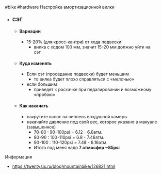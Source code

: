 #bike #hardware 
Настройка амортизационной вилки
- ### СЭГ
	- #### Вариации
		- 15-20% (для кросс-кантри) от хода подвески
			- вилка с ходом 100 мм, значит 15-20 мм должно уйти на сэг
	- #### Куда изменять
		- Если сэг (проседание подвески) будет меньшим
			- то вилка будет плохо справляться с «мелочью»
		- если большим
			- приведет к раскачке при педалировании и возможному «пробою»
	- #### Как накачать
		- накрутите насос на ниппель воздушной камеры
		- накачайте давление под свой вес, которое указано в мануале (завышенное)
			- 70-80 : 90-100psi = 6.12 - 6.8атм.
			- 80-90 : 100-110psi = 6.8 - 7.48атм.
			- 90-100 : 110-120psi = 7.48 - 8.16атм.
			- Итого под меня надо **7 атмосфер ~85psi**

Информация
- https://twentysix.ru/blog/mountainbike/126821.html